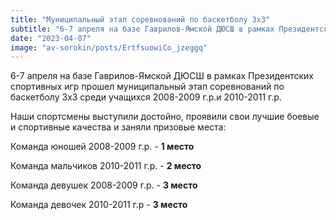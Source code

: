 ```yaml
---
title: "Муниципальный этап соревнований по баскетболу 3х3"  
subtitle: "6-7 апреля на базе Гаврилов-Ямской ДЮСШ в рамках Президентских спортивных игр прошел муниципальный этап соревнований по баскетболу 3х3 среди учащихся 2008-2009 г.р.и 2010-2011 г.р.. Наши баскетболисты заняли призовые места во всех возрастных группах."  
date: "2023-04-07" 
image: "av-sorokin/posts/ErtfsuowiCo_jzeggq"
---
```


6-7 апреля на базе Гаврилов-Ямской ДЮСШ в рамках Президентских спортивных игр прошел муниципальный этап соревнований по баскетболу 3х3 среди учащихся 2008-2009 г.р.и 2010-2011 г.р.

Наши спортсмены выступили достойно, проявили свои лучшие боевые и спортивные качества и заняли призовые места:

Команда юношей 2008-2009 г.р. - **1 место**

Команда мальчиков 2010-2011 г.р. - **2 место**

Команда девушек 2008-2009 г.р. - **3 место**

Команда девочек 2010-2011 г.р - **3 место**
